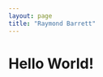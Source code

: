 ```yaml
---
layout: page
title: "Raymond Barrett"
---
```


<!DOCTYPE html>
<html>
  <head>
    <meta charset="utf-8">
    <title>page.title</title>
    <link rel="stylesheet" type="text/css" href="style.css">
  </head>
  <body>
    <h1>Hello World!</h1>
  </body>
</html>
